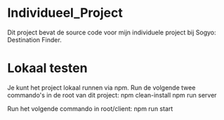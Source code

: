 # Individueel_Project
Dit project bevat de source code voor mijn individuele project bij Sogyo: Destination Finder.

# Lokaal testen
Je kunt het project lokaal runnen via npm. Run de volgende twee commando's in de root van dit project:
npm clean-install
npm run server

Run het volgende commando in root/client:
npm run start

